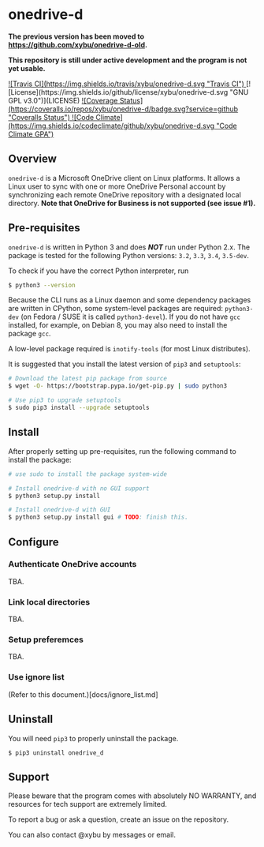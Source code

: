 # onedrive-d

__The previous version has been moved to https://github.com/xybu/onedrive-d-old.__

__This repository is still under active development and the program is not yet usable.__

<a href="https://travis-ci.org/xybu/onedrive-d" target="_blank">
    ![Travis CI](https://img.shields.io/travis/xybu/onedrive-d.svg "Travis CI")
</a>
[![License](https://img.shields.io/github/license/xybu/onedrive-d.svg "GNU GPL v3.0")](LICENSE)
<a href="https://coveralls.io/github/xybu/onedrive-d" target="_blank">
    ![Coverage Status](https://coveralls.io/repos/xybu/onedrive-d/badge.svg?service=github "Coveralls Status")
</a>
<a href="https://codeclimate.com/github/xybu/onedrive-d" target="_blank">
    ![Code Climate](https://img.shields.io/codeclimate/github/xybu/onedrive-d.svg "Code Climate GPA")
</a>

## Overview

`onedrive-d` is a Microsoft OneDrive client on Linux platforms. It allows a Linux user to sync with one or more
OneDrive Personal account by synchronizing each remote OneDrive repository with a designated local directory. __Note
that OneDrive for Business is not supported (see issue #1).__

## Pre-requisites

`onedrive-d` is written in Python 3 and does ___NOT___ run under Python 2.x. The package is tested for the following
Python versions: `3.2`, `3.3`, `3.4`, `3.5-dev`.

To check if you have the correct Python interpreter, run

```bash
$ python3 --version
```

Because the CLI runs as a Linux daemon and some dependency packages are written in CPython, some system-level packages
are required: `python3-dev` (on Fedora / SUSE it is called `python3-devel`). If you do not have `gcc` installed, for
example, on Debian 8, you may also need to install the package `gcc`.

A low-level package required is `inotify-tools` (for most Linux distributes).

It is suggested that you install the latest version of `pip3` and `setuptools`:
```bash
# Download the latest pip package from source
$ wget -O- https://bootstrap.pypa.io/get-pip.py | sudo python3

# Use pip3 to upgrade setuptools
$ sudo pip3 install --upgrade setuptools
```

## Install

After properly setting up pre-requisites, run the following command to install the package:

```bash
# use sudo to install the package system-wide

# Install onedrive-d with no GUI support
$ python3 setup.py install

# Install onedrive-d with GUI
$ python3 setup.py install gui # TODO: finish this.
```

## Configure

### Authenticate OneDrive accounts

TBA.

### Link local directories

TBA.

### Setup preferemces

TBA.

### Use ignore list

(Refer to this document.)[docs/ignore_list.md]

## Uninstall

You will need `pip3` to properly uninstall the package.

```
$ pip3 uninstall onedrive_d
```

## Support

Please beware that the program comes with absolutely NO WARRANTY, and resources for tech support are extremely limited.

To report a bug or ask a question, create an issue on the repository.

You can also contact @xybu by messages or email.

